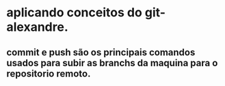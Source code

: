 <h1>aplicando conceitos do git-alexandre.</h1>
<h2>commit e push são os principais comandos usados para subir as branchs da maquina para o repositorio remoto.</h2>
